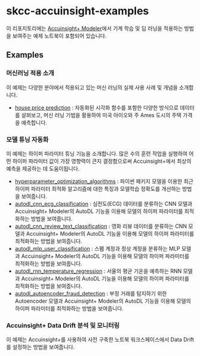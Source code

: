 # skcc-accuinsight-examples

이 리포지토리에는 [Accuinsight+ Modeler](http://gcp.accuinsight.net)에서 기계 학습 및 딥 러닝을 적용하는 방법을 보여주는 예제 노트북이 포함되어 있습니다.   


## Examples

###  머신러닝 적용 소개

이 예제는 다양한 분야에서 적용되고 있는 머신 러닝의 실제 사용 사례 및 개념을 소개합니다.

- [house price prediction](applying_machine_learning/house_price_prediction) : 자동화된 시각화 함수를 포함한 다양한 방식으로 데이터를 살펴보고, 머신 러닝 기법을 활용하여 미국 아이오와 주 Ames 도시의 주택 가격을 예측합니다. 


### 모델 튜닝 자동화 

이 예제는 하이퍼 파라미터 튜닝 기능을 소개합니다. 
많은 수의 훈련 작업을 실행하여 어떤 하이퍼 파라미터 값이 가장 영향력이 큰지 결정함으로써 Accuinsight+에서 최상의 예측을 제공하는 데 도움이됩니다. 

 - [hyperparameter_optimization_algorithms](hyperparameter_tuning/hyperparameter_optimization_algorithms) : 파이썬 패키지 모델을 이용한 최근 하이퍼 파라미터 최적화 알고리즘에 대한 특징과 모델학습 정확도를 개선하는 방법을 보여줍니다.
 - [autodl_cnn_ecg_classification](hyperparameter_tuning/autodl_cnn_ecg_classification) : 심전도(ECG) 데이터를 분류하는 CNN 모델과 Accuinsight+ Modeler의 AutoDL 기능을 이용해 모델의 하이퍼 파라미터를 최적화하는 방법을 보여줍니다.
 - [autodl_cnn_review_text_classification](hyperparameter_tuning/autodl_cnn_review_text_classification) : 영화 리뷰 데이터를 분류하는 CNN 모델과 Accuinsight+ Modeler의 AutoDL 기능을 이용해 모델의 하이퍼 파라미터를 최적화하는 방법을 보여줍니다.
 - [autodl_mlp_user_classification](hyperparameter_tuning/autodl_mlp_user_classification) : 스팸 계정과 정상 계정을 분류하는 MLP 모델과 Accuinsight+ Modeler의 AutoDL 기능을 이용해 모델의 하이퍼 파라미터를 최적화하는 방법을 보여줍니다.
 - [autodl_rnn_temperature_regression](hyperparameter_tuning/autodl_rnn_temperature_regression) : 서울의 평균 기온을 예측하는 RNN 모델과 Accuinsight+ Modeler의 AutoDL 기능을 이용해 모델의 하이퍼 파라미터를 최적화하는 방법을 보여줍니다.
 - [autodl_autoencoder_fraud_detection](hyperparameter_tuning/autodl_autoencoder_fraud_detection) : 부정 거래를 탐지하기 위한 Autoencoder 모델과 Accuinsight+ Modeler의 AutoDL 기능을 이용해 모델의 하이퍼 파라미터를 최적화하는 방법을 보여줍니다.



### Accuinsight+ Data Drift 분석 및 모니터링 

이 예제는 Accuinsight+를 사용하여 사전 구축한 노트북 워크스페이스에서 Data Drift를 설정하는 방법을 보여줍니다. 
